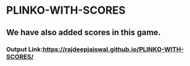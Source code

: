 # PLINKO-WITH-SCORES

## We have also added scores in this game.

### Output Link:https://rajdeepjaiswal.github.io/PLINKO-WITH-SCORES/
